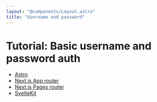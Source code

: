 ```yaml
---
layout: "@components/Layout.astro"
title: "Username and password"
---
```


# Tutorial: Basic username and password auth

- [Astro](/tutorials/github-oauth/astro)
- [Next.js App router](/tutorials/github-oauth/nextjs-app)
- [Next.js Pages router](/tutorials/github-oauth/nextjs-pages)
- [SvelteKit](/tutorials/github-oauth/sveltekit)
